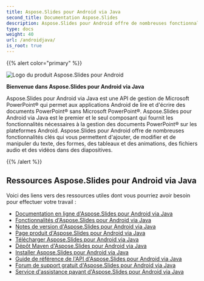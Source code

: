 ```yaml
---
title: Aspose.Slides pour Android via Java
second_title: Documentation Aspose.Slides
description: Aspose.Slides pour Android offre de nombreuses fonctionnalités clés qui vous permettent d'ajouter, de modifier et de manipuler du texte, des formes, des tableaux et des animations, des fichiers audio et des vidéos dans des diapositives.
type: docs
weight: 40
url: /androidjava/
is_root: true
---
```


{{% alert color="primary" %}}

![Logo du produit Aspose.Slides pour Android](home_1.png)

**Bienvenue dans Aspose.Slides pour Android via Java**

Aspose.Slides pour Android via Java est une API de gestion de Microsoft PowerPoint® qui permet aux applications Android de lire et d'écrire des documents PowerPoint® sans Microsoft PowerPoint®. Aspose.Slides pour Android via Java est le premier et le seul composant qui fournit les fonctionnalités nécessaires à la gestion des documents PowerPoint® sur les plateformes Android. Aspose.Slides pour Android offre de nombreuses fonctionnalités clés qui vous permettent d'ajouter, de modifier et de manipuler du texte, des formes, des tableaux et des animations, des fichiers audio et des vidéos dans des diapositives.

{{% /alert %}}

## **Ressources Aspose.Slides pour Android via Java**

Voici des liens vers des ressources utiles dont vous pourriez avoir besoin pour effectuer votre travail :

- [Documentation en ligne d'Aspose.Slides pour Android via Java](/slides/androidjava/)
- [Fonctionnalités d'Aspose.Slides pour Android via Java](https://docs.aspose.com/slides/androidjava/aspose-slides-for-android-via-java-features/)
- [Notes de version d'Aspose.Slides pour Android via Java](https://releases.aspose.com/slides/androidjava/release-notes/)
- [Page produit d'Aspose.Slides pour Android via Java](https://products.aspose.com/slides/android-java/)
- [Télécharger Aspose.Slides pour Android via Java](https://releases.aspose.com/slides/androidjava/)
- [Dépôt Maven d'Aspose.Slides pour Android via Java](https://releases.aspose.com/java/repo/com/aspose/aspose-slides/)
- [Installer Aspose.Slides pour Android via Java](/slides/androidjava/install-aspose-slides-for-android-via-java/)
- [Guide de référence de l'API d'Aspose.Slides pour Android via Java](https://reference.aspose.com/slides/androidjava)
- [Forum de support gratuit d'Aspose.Slides pour Android via Java](https://forum.aspose.com/c/slides/11)
- [Service d'assistance payant d'Aspose.Slides pour Android via Java](https://helpdesk.aspose.com/)